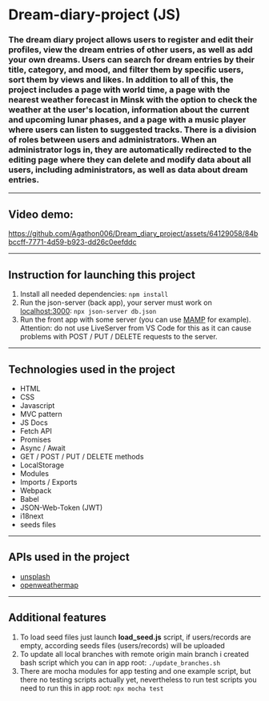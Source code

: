# Dream-diary-project (JS)

### The dream diary project allows users to register and edit their profiles, view the dream entries of other users, as well as add your own dreams. Users can search for dream entries by their title, category, and mood, and filter them by specific users, sort them by views and likes. In addition to all of this, the project includes a page with world time, a page with the nearest weather forecast in Minsk with the option to check the weather at the user's location, information about the current and upcoming lunar phases, and a page with a music player where users can listen to suggested tracks. There is a division of roles between users and administrators. When an administrator logs in, they are automatically redirected to the editing page where they can delete and modify data about all users, including administrators, as well as data about dream entries.

---

## Video demo:

https://github.com/Agathon006/Dream_diary_project/assets/64129058/84bbccff-7771-4d59-b923-dd26c0eefddc

---

## Instruction for launching this project

1. Install all needed dependencies:
   `npm install`
1. Run the json-server (back app), your server must work on [localhost:3000](http://localhost:3000):
   `npx json-server db.json`
1. Run the front app with some server (you can use [MAMP](https://www.mamp.info/en/windows/) for example). Attention: do not use LiveServer from VS Code for this as it can cause problems with POST / PUT / DELETE requests to the server.

---

## Technologies used in the project

- HTML
- CSS
- Javascript
- MVC pattern
- JS Docs
- Fetch API
- Promises
- Async / Await
- GET / POST / PUT / DELETE methods
- LocalStorage
- Modules
- Imports / Exports
- Webpack 
- Babel
- JSON-Web-Token (JWT)
- i18next
- seeds files

---

## APIs used in the project

- [unsplash](https://api.unsplash.com)
- [openweathermap](https://api.openweathermap.org)

---

## Additional features

1. To load seed files just launch **load_seed.js** script, if users/records are empty, according seeds files (users/records) will be uploaded
1. To update all local branches with remote origin main branch i created bash script which you can in app root:
   `./update_branches.sh`
1. There are mocha modules for app testing and one example script, but there no testing scripts actually yet, nevertheless to run test scripts you need to run this in app root:
   `npx mocha test`
